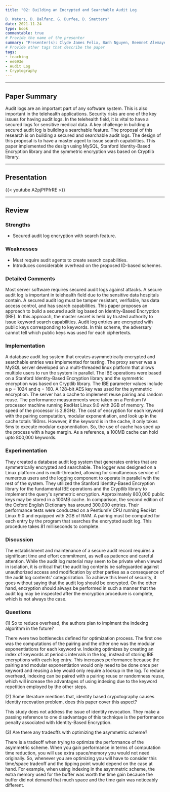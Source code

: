 ```yaml
---
title: "02: Building an Encrypted and Searchable Audit Log 

B. Waters, D. Balfanz, G. Durfee, D. Smetters"
date: 2021-11-24
type: book
commentable: true
# Provide the name of the presenter
summary: "Presenter(s): Clyde James Felix, Banh Nguyen, Beemnet Alemayehu"
# Provide other tags that describe the paper
tags:
- teaching
- ee693e
- Audit Log
- Cryptography
---
```

***
## Paper Summary
Audit logs are an important part of any software system. This is also important in the telehealth applications. Security risks are one of the key issues for having audit logs. In the telehealth field, it is vital to have a secured logs for sensitive medical data. A key challenge in building a secured audit log is building a searchable feature. The proposal of this research is on building a secured and searchable audit logs. The design of this proposal is to have a master agent to issue search capabilities. This paper implemented the design using MySQL, Stanford Identity-Based Encryption library and the symmetric encryption was based on Cryptlib library.

***
## Presentation
{{< youtube A2pjPfPfrRE >}}
***
## Review
### Strengths
- Secured audit log encryption with search feature.

### Weaknesses
- Must require audit agents to create search capabilities.
- Introduces considerable overhead on the proposed ID-based schemes.

### Detailed Comments
Most server software requires secured audit logs against attacks. A secure audit log is important in telehealth field due to the sensitive data hospitals contain. A secured audit log must be tamper resistant, verifiable, has data access control, and has search capabilities. This paper proposes an approach to build a secured audit log based on Identity-Based Encryption (IBE). In this approach, the master secret is held by trusted authority to issue keyword search capabilities. Audit log entries are encrypted with public keys corresponding to keywords. In this scheme, the adversary cannot tell which public keys was used for each ciphertexts.



### Implementation
A database audit log system that creates asymmetrically encrypted and searchable entries was implemented for testing. The proxy server was a MySQL server developed on a multi-threaded linux platform that allows multiple users to run the system in parallel. The IBE operations were based on a Stanford Identity-Based Encryption library and the symmetric encryption was based on Cryptlib library. The IBE parameter values include a p = 1024 and q = 160. A 128-bit AES key was used for the symmetric encryption. The server has a cache to implement reuse pairing and random reuse. The performance measurements were taken on a Pentium IV processor machine running RedHat Linux 9.0 with 2GB of memory. The speed of the processor is 2.8GHz. The cost of encryption for each keyword with the pairing computation, modular exponentiation, and look up in the cache totals 180ms. However, if the keyword is in the cache, it only takes 5ms to execute modular exponentiation. So, the use of cache has sped up the process with a huge margin. As a reference, a 100MB cache can hold upto 800,000 keywords. 

### Experimentation
They created a database audit log system that generates entries that are symmetrically encrypted and searchable. The logger was designed on a Linux platform and is multi-threaded, allowing for simultaneous service of numerous users and the logging component to operate in parallel with the rest of the system. They utilized the Stanford Identity-Based Encryption library for the fundamental IBE operations and the Cryptlib library to implement the query's symmetric encryption. Approximately 800,000 public keys may be stored in a 100MB cache. In comparison, the second edition of the Oxford English Dictionary has around 300,000 entries. Their performance tests were conducted on a PentiumIV CPU running RedHat Linux 9.0 and equipped with 2GB of RAM. A pairing must be computed for each entry by the program that searches the encrypted audit log. This procedure takes 81 milliseconds to complete.

### Discussion
The establishment and maintenance of a secure audit record requires a significant time and effort commitment, as well as patience and careful attention. While the audit log material may seem to be private when viewed in isolation, it is critical that the audit log contents be safeguarded against unauthorized access and modification by other parties as a consequence of the audit log contents' categorization. To achieve this level of security, it goes without saying that the audit log should be encrypted. On the other hand, encryption should always be performed in such a manner that the audit log may be inspected after the encryption procedure is complete, which is not always the case.

### Questions
(1) So to reduce overhead, the authors plan to implment the indexing algorithm in the future?

There were two bottlenecks defined for optimization process. The first one was the computations of the pairing and the other one was the modular exponentiations for each keyword w. Indexing optimizes by creating an index of keywords at periodic intervals in the log, instead of storing IBE encryptions with each log entry. This increases performance because the pairing and modular exponentiation would only need to be done once per keyword and reusing a key would only require a lookup in the log. To reduce overhead, indexing can be paired with a pairing reuse or randomness reuse, which will increase the advantages of using indexing due to the keyword repetition employed by the other steps. 

(2) Some literature mentions that, identity based crypotography causes identity recovation problem, does this paper cover this aspect?

This study does not address the issue of identity revocation. They make a passing reference to one disadvantage of this technique is the performance penalty associated with Identity-Based Encryption.

(3) Are there any tradeoffs with optimizing the asymmetric scheme?

There is a tradeoff when trying to optimize the performance of the asymmetric scheme. When you gain performance in terms of computation time reduction, you will use extra space/memory you would not need originally. So, whenever you are optimizing you will have to consider this time/space tradeoff and the tipping point would depend on the case at hand. For example, when using indexing in the asymmetric scheme, the extra memory used for the buffer was worth the time gain because the buffer did not demand that much space and the time gain was noticeably different. 
